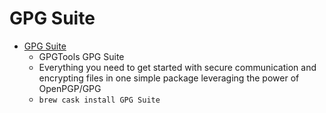 # GPG Suite
- [GPG Suite](https://gpgtools.org/)
  -  GPGTools GPG Suite
  - Everything you need to get started with secure communication and encrypting files in one simple package leveraging the power of OpenPGP/GPG
  - `brew cask install GPG Suite`

